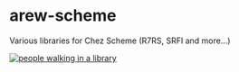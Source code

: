 # arew-scheme

Various libraries for Chez Scheme (R7RS, SRFI and more...)

[![people walking in a library](https://raw.githubusercontent.com/amirouche/arew-scheme/master/gabriel-sollmann-Y7d265_7i08-unsplash.jpg)](https://github.com/amirouche/arew-scheme)
